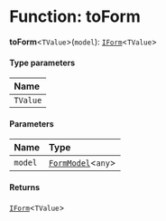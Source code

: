 # Function: toForm

**toForm**<`TValue`>(`model`): [`IForm`](/auto-docs/form/interfaces/IForm.md)<`TValue`>

#### Type parameters

| Name |
| :------ |
| `TValue` |

#### Parameters

| Name | Type |
| :------ | :------ |
| `model` | [`FormModel`](/auto-docs/form/classes/FormModel.md)<`any`> |

#### Returns

[`IForm`](/auto-docs/form/interfaces/IForm.md)<`TValue`>
